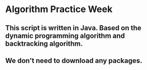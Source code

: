 # Algorithm Practice Week
## This script is written in Java. Based on the dynamic programming algorithm and backtracking algorithm.
## We don't need to download any packages.
